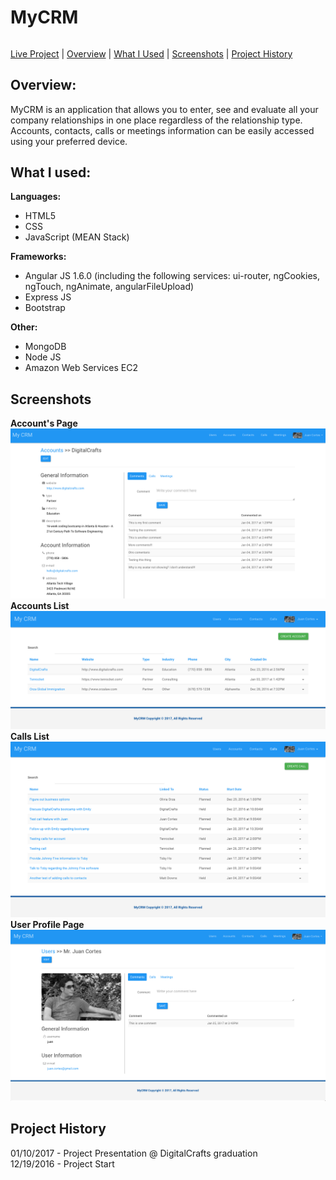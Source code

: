 # MyCRM

######
[Live Project](http://54.148.11.254:3000)   |   [Overview](https://github.com/jcortes0309/mongo_crm/#overview)   |   [What I Used](https://github.com/jcortes0309/mongo_crm/#what-i-used)   |  [Screenshots](https://github.com/jcortes0309/mongo_crm/#screenshots)   | [Project History](https://github.com/jcortes0309/mongo_crm/#project-history)


## Overview:
MyCRM is an application that allows you to enter, see and evaluate all your company relationships in one place regardless of the relationship type.  Accounts, contacts, calls or meetings information can be easily accessed using your preferred device.


## What I used:
**Languages:**  
* HTML5
* CSS
* JavaScript (MEAN Stack)

**Frameworks:**  
* Angular JS 1.6.0 (including the following services: ui-router, ngCookies, ngTouch, ngAnimate, angularFileUpload)
* Express JS
* Bootstrap

**Other:**  
* MongoDB
* Node JS
* Amazon Web Services EC2


## Screenshots
**Account's Page**
![Account's Page](public/images/MyCRM_screenshot1.png)
**Accounts List**
![Accounts List](public/images/MyCRM_screenshot2.png)
**Calls List**
![Calls List](public/images/MyCRM_screenshot3.png)
**User Profile Page**
![User Profile Page](public/images/MyCRM_screenshot4.png)


## Project History
01/10/2017 - Project Presentation @ DigitalCrafts graduation  
12/19/2016 - Project Start
